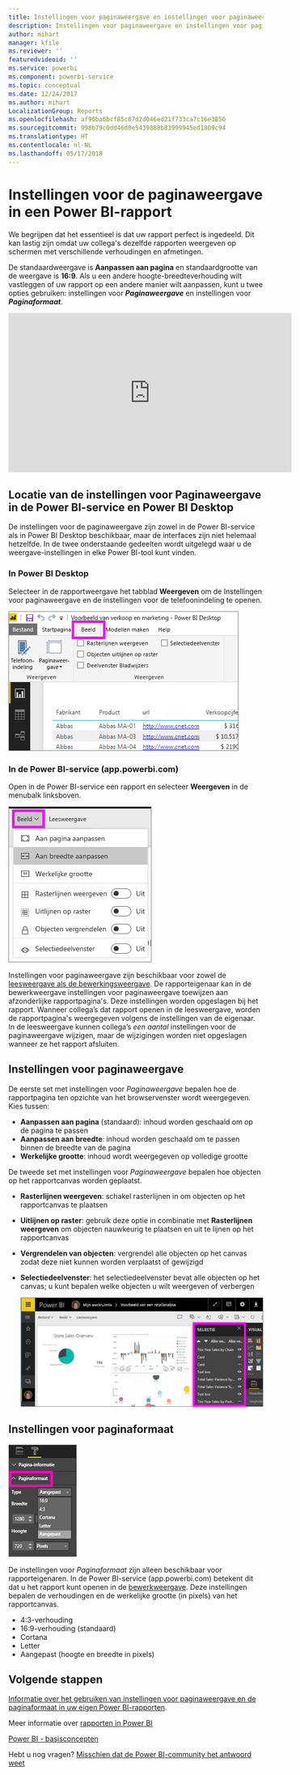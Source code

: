 ```yaml
---
title: Instellingen voor paginaweergave en instellingen voor paginaweergave voor een rapport
description: Instellingen voor paginaweergave en instellingen voor paginaweergave voor een rapport
author: mihart
manager: kfile
ms.reviewer: ''
featuredvideoid: ''
ms.service: powerbi
ms.component: powerbi-service
ms.topic: conceptual
ms.date: 12/24/2017
ms.author: mihart
LocalizationGroup: Reports
ms.openlocfilehash: af90ba6bcf85c07d2d046ed21f733ca7c16e3856
ms.sourcegitcommit: 998b79c0dd46d0e5439888b83999945ed1809c94
ms.translationtype: HT
ms.contentlocale: nl-NL
ms.lasthandoff: 05/17/2018
---
```

# <a name="page-display-settings-in-a-power-bi-report"></a>Instellingen voor de paginaweergave in een Power BI-rapport
We begrijpen dat het essentieel is dat uw rapport perfect is ingedeeld. Dit kan lastig zijn omdat uw collega's dezelfde rapporten weergeven op schermen met verschillende verhoudingen en afmetingen. 

De standaardweergave is **Aanpassen aan pagina** en standaardgrootte van de weergave is **16:9**. Als u een andere hoogte-breedteverhouding wilt vastleggen of uw rapport op een andere manier wilt aanpassen, kunt u twee opties gebruiken: instellingen voor ***Paginaweergave*** en instellingen voor ***Paginaformaat***.

<iframe width="560" height="315" src="https://www.youtube.com/embed/5tg-OXzxe2g" frameborder="0" allowfullscreen></iframe>


## <a name="where-to-find-page-view-settings-in-power-bi-service-and-power-bi-desktop"></a>Locatie van de instellingen voor Paginaweergave in de Power BI-service en Power BI Desktop
De instellingen voor de paginaweergave zijn zowel in de Power BI-service als in Power BI Desktop beschikbaar, maar de interfaces zijn niet helemaal hetzelfde. In de twee onderstaande gedeelten wordt uitgelegd waar u de weergave-instellingen in elke Power BI-tool kunt vinden.

### <a name="in-power-bi-desktop"></a>In Power BI Desktop
Selecteer in de rapportweergave het tabblad **Weergeven** om de Instellingen voor paginaweergave en de instellingen voor de telefoonindeling te openen.

  ![selectiedeelvenster](media/power-bi-report-display-settings/power-bi-desktop-view-settings.png)

### <a name="in-power-bi-service-apppowerbicom"></a>In de Power BI-service (app.powerbi.com)
Open in de Power BI-service een rapport en selecteer **Weergeven** in de menubalk linksboven.

![](media/power-bi-report-display-settings/power-bi-change-page-view.png)

Instellingen voor paginaweergave zijn beschikbaar voor zowel de [leesweergave als de bewerkingsweergave](service-reading-view-and-editing-view.md). De rapporteigenaar kan in de bewerkweergave instellingen voor paginaweergave toewijzen aan afzonderlijke rapportpagina's. Deze instellingen worden opgeslagen bij het rapport. Wanneer collega’s dat rapport openen in de leesweergave, worden de rapportpagina's weergegeven volgens de instellingen van de eigenaar.  In de leesweergave kunnen collega’s *een aantal* instellingen voor de paginaweergave wijzigen, maar de wijzigingen worden niet opgeslagen wanneer ze het rapport afsluiten.

##    <a name="page-view-settings"></a>Instellingen voor paginaweergave
De eerste set met instellingen voor *Paginaweergave* bepalen hoe de rapportpagina ten opzichte van het browservenster wordt weergegeven.  Kies tussen:

* **Aanpassen aan pagina** (standaard): inhoud worden geschaald om op de pagina te passen
* **Aanpassen aan breedte**: inhoud worden geschaald om te passen binnen de breedte van de pagina
* **Werkelijke grootte**: inhoud wordt weergegeven op volledige grootte

De tweede set met instellingen voor *Paginaweergave* bepalen hoe objecten op het rapportcanvas worden geplaatst.

* **Rasterlijnen weergeven**: schakel rasterlijnen in om objecten op het rapportcanvas te plaatsen
* **Uitlijnen op raster**: gebruik deze optie in combinatie met **Rasterlijnen weergeven** om objecten nauwkeurig te plaatsen en uit te lijnen op het rapportcanvas 
* **Vergrendelen van objecten**: vergrendel alle objecten op het canvas zodat deze niet kunnen worden verplaatst of gewijzigd
* **Selectiedeelvenster**: het selectiedeelvenster bevat alle objecten op het canvas; u kunt bepalen welke objecten u wilt weergeven of verbergen

    ![selectiedeelvenster](media/power-bi-report-display-settings/power-bi-selection-pane.png)



## <a name="page-size-settings"></a>Instellingen voor paginaformaat
![](media/power-bi-report-display-settings/power-bi--page-size.png)

De instellingen voor *Paginaformaat* zijn alleen beschikbaar voor rapporteigenaren. In de Power BI-service (app.powerbi.com) betekent dit dat u het rapport kunt openen in de [bewerkweergave](service-reading-view-and-editing-view.md). Deze instellingen bepalen de verhoudingen en de werkelijke grootte (in pixels) van het rapportcanvas.   

* 4:3-verhouding
* 16:9-verhouding (standaard)
* Cortana
* Letter
* Aangepast (hoogte en breedte in pixels)

## <a name="next-steps"></a>Volgende stappen
[Informatie over het gebruiken van instellingen voor paginaweergave en de paginaformaat in uw eigen Power BI-rapporten](power-bi-change-report-display-settings.md).

Meer informatie over [rapporten in Power BI](service-reports.md)

[Power BI - basisconcepten](service-basic-concepts.md)

Hebt u nog vragen? [Misschien dat de Power BI-community het antwoord weet](http://community.powerbi.com/)


